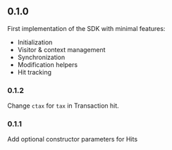 ## 0.1.0

First implementation of the SDK with minimal features:
- Initialization
- Visitor & context management
- Synchronization
- Modification helpers
- Hit tracking

### 0.1.2

Change `ctax` for `tax` in Transaction hit.

### 0.1.1

Add optional constructor parameters for Hits
